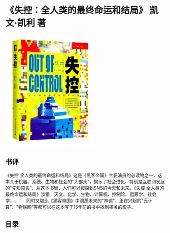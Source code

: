# 《失控：全人类的最终命运和结局》 凯文·凯利 著
![](SHIKONG.jpg)
## 书评
《失控 全人类的最终命运和结局》这是《黑客帝国》主要演员的必读物之一，这本关于机器、系统、生物和社会的"大部头”，揭示了社会进化、特别是互联网发展的"先知预言”，从这本书里，人们可以窥探到SNS的今天和未来。《失控 全人类的最终命运和结局》涉猎：天文、化学、生物、计算机、控制论、运筹学、社会学……　　同时又堪比《黑客帝国》中洞悉未来的"神谕”，正在兴起的"云计算”、"物联网”等都可以在这本写于15年前的书中找到相关的影子。
## 目录